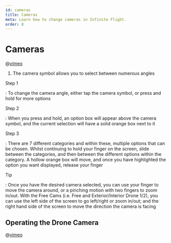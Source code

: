 ```yaml
---
id: cameras
title: Cameras
meta: Learn how to change cameras in Infinite Flight.
order: 8
---
```


# Cameras

@[vimeo](389091484)



1. The camera symbol allows you to select between numerous angles

   

Step 1

: To change the camera angle, either tap the camera symbol, or press and hold for more options

Step 2

: When you press and hold, an option box will appear above the camera symbol, and the current selection will have a solid orange box next to it

Step 3

: There are 7 different categories and within these, multiple options that can be chosen. Whilst continuing to hold your finger on the screen, slide between the categories, and then between the different options within the category. A hollow orange box will move, and once you have highlighted the option you want displayed, release your finger



Tip

: Once you have the desired camera selected, you can use your finger to move the camera around, or a pinching motion with two fingers to zoom in/out. With the Free Cams (i.e. Free and Exterior/Interior Drone 1/2), you can use the left side of the screen to go left/right or zoom in/out; and the right hand side of the screen to move the direction the camera is facing



## Operating the Drone Camera



@[vimeo](502764125)